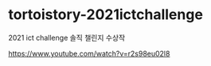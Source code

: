 # tortoistory-2021ictchallenge
2021 ict challenge 솔직 챌린지 수상작

https://www.youtube.com/watch?v=r2s98eu02l8
